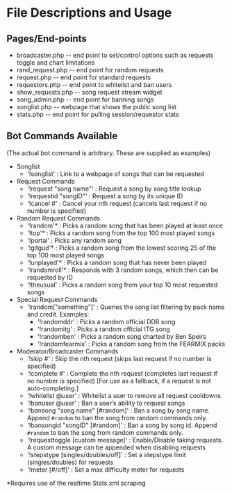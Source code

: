 # File Descriptions and Usage

## Pages/End-points
* broadcaster.php -- end point to set/control options such as requests toggle and chart limitations
* rand_request.php -- end point for random requests
* request.php -- end point for standard requests
* requestors.php -- end point to whitelist and ban users
* show_requests.php -- song request stream widget
* song_admin.php -- end point for banning songs
* songlist.php -- webpage that shows the public song list
* stats.php -- end point for pulling session/requestor stats

## Bot Commands Available
(The actual bot command is arbitrary. These are supplied as examples)
* Songlist
    * '!songlist' : Link to a webpage of songs that can be requested
* Request Commands
    * '!request "song name"' : Request a song by song title lookup
    * '!requestid "songID"' : Request a song by its unique ID
    * '!cancel #' : Cancel your nth request (cancels last request if no number is specified)
* Random Request Commands
    * '!random'* : Picks a random song that has been played at least once
    * '!top'* : Picks a random song from the top 100 most played songs
    * '!portal' : Picks any random song
    * '!gitgud'* : Picks a random song from the lowest scoring 25 of the top 100 most played songs
    * '!unplayed'* : Picks a random song that has never been played
    * '!randomroll'* : Responds with 3 random songs, which then can be requested by ID
    * '!theusual' : Picks a random song from your top 10 most requested songs
* Special Request Commands
    * '!random["something"]' : Queries the song list filtering by pack name and credit. Examples:
        * '!randomddr' : Picks a random official DDR song
        * '!randomitg' : Picks a random official ITG song
        * '!randomben' : Picks a random song charted by Ben Speirs
        * '!randomfearmix' : Picks a random song from the FEARMIX packs
* Moderator/Broadcaster Commands
    * '!skip #' : Skip the nth request (skips last request if no number is specified)
    * '!complete #' : Complete the nth request (completes last request if no number is specified) [For use as a fallback, if a request is not auto-completing.]
    * '!whitelist @user' : Whitelist a user to remove all request cooldowns
    * '!banuser @user' : Ban a user’s ability to request songs
    * '!bansong "song name" [#random]' : Ban a song by song name. Append `#random` to ban the song from random commands only.
    * '!bansongid "songID" [#random]' : Ban a song by song id. Append `#random` to ban the song from random commands only.
    * '!requesttoggle [custom message]' : Enable/Disable taking requests. A custom message can be appended when disabling requests
    * '!stepstype [singles/doubles/off]' : Set a stepstype limit (singles/doubles) for requests
    * '!meter [#/off]' : Set a max difficulty meter for requests

*Requires use of the realtime Stats.xml scraping